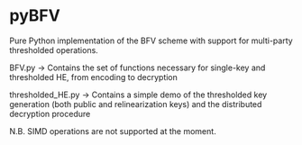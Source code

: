 # pyBFV
Pure Python implementation of the BFV scheme with support for multi-party thresholded operations.

BFV.py -> Contains the set of functions necessary for single-key and thresholded HE, from encoding to decryption

thresholded_HE.py -> Contains a simple demo of the thresholded key generation (both public and relinearization keys) and the distributed decryption procedure

N.B. SIMD operations are not supported at the moment.
